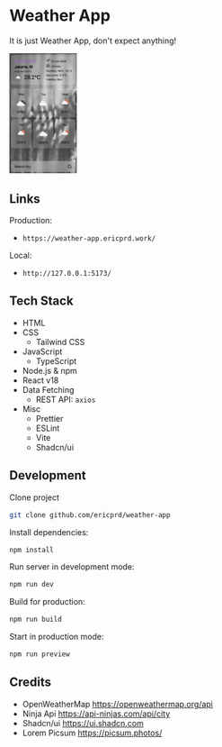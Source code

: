 # Weather App

It is just Weather App, don't expect anything!

<img src="./weather-app.png" alt="weather-app" style="width: 120px;" />

## Links

Production:

- `https://weather-app.ericprd.work/`

Local:

- `http://127.0.0.1:5173/`

## Tech Stack

- HTML
- CSS
  - Tailwind CSS
- JavaScript
  - TypeScript
- Node.js & npm
- React v18
- Data Fetching
  - REST API: `axios`
- Misc
  - Prettier
  - ESLint
  - Vite
  - Shadcn/ui

## Development

Clone project

```sh
git clone github.com/ericprd/weather-app
```

Install dependencies:

```sh
npm install
```

Run server in development mode:

```sh
npm run dev
```

Build for production:

```sh
npm run build
```

Start in production mode:

```sh
npm run preview
```

## Credits

- OpenWeatherMap https://openweathermap.org/api
- Ninja Api https://api-ninjas.com/api/city
- Shadcn/ui https://ui.shadcn.com
- Lorem Picsum https://picsum.photos/
